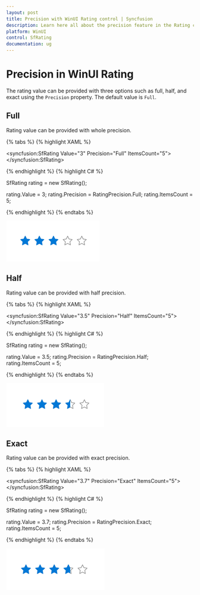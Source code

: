 ```yaml
---
layout: post
title: Precision with WinUI Rating control | Syncfusion
description: Learn here all about the precision feature in the Rating control to set the accuracy level such as full, half, and exact.
platform: WinUI
control: SfRating
documentation: ug
---
```


# Precision in WinUI Rating

The rating value can be provided with three options such as full, half, and exact using the `Precision` property. The default value is `Full`.

## Full

Rating value can be provided with whole precision.

{% tabs %}
{% highlight XAML %}

<syncfusion:SfRating Value="3" 
     Precision="Full" ItemsCount="5">
</syncfusion:SfRating>

{% endhighlight %}
{% highlight C# %}

SfRating rating = new SfRating();

rating.Value = 3;
rating.Precision = RatingPrecision.Full;
rating.ItemsCount = 5;

{% endhighlight %}
{% endtabs %}

![Rating control](Rating_images/winui_rating_precision_full.png)

## Half

Rating value can be provided with half precision.

{% tabs %}
{% highlight XAML %}

<syncfusion:SfRating Value="3.5"
     Precision="Half" ItemsCount="5">
</syncfusion:SfRating>

{% endhighlight %}
{% highlight C# %}

SfRating rating = new SfRating();

rating.Value = 3.5;
rating.Precision = RatingPrecision.Half;
rating.ItemsCount = 5;

{% endhighlight %}
{% endtabs %}

![Rating control](Rating_images/winui_rating_precision_half.png)

## Exact

Rating value can be provided with exact precision.

{% tabs %}
{% highlight XAML %}

<syncfusion:SfRating Value="3.7"
     Precision="Exact" ItemsCount="5">
</syncfusion:SfRating>

{% endhighlight %}
{% highlight C# %}

SfRating rating = new SfRating();

rating.Value = 3.7;
rating.Precision = RatingPrecision.Exact;
rating.ItemsCount = 5;

{% endhighlight %}
{% endtabs %}

![Rating control](Rating_images/winui_rating_precision_exact.png)

